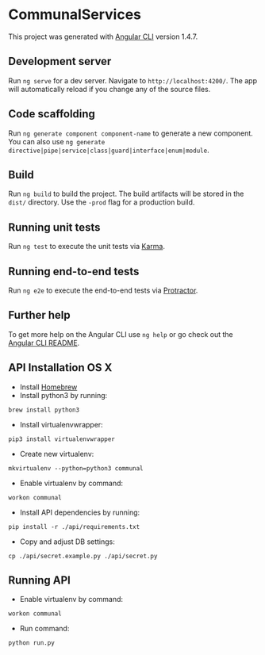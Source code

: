 # CommunalServices

This project was generated with [Angular CLI](https://github.com/angular/angular-cli) version 1.4.7.

## Development server

Run `ng serve` for a dev server. Navigate to `http://localhost:4200/`. The app will automatically reload if you change any of the source files.

## Code scaffolding

Run `ng generate component component-name` to generate a new component. You can also use `ng generate directive|pipe|service|class|guard|interface|enum|module`.

## Build

Run `ng build` to build the project. The build artifacts will be stored in the `dist/` directory. Use the `-prod` flag for a production build.

## Running unit tests

Run `ng test` to execute the unit tests via [Karma](https://karma-runner.github.io).

## Running end-to-end tests

Run `ng e2e` to execute the end-to-end tests via [Protractor](http://www.protractortest.org/).

## Further help

To get more help on the Angular CLI use `ng help` or go check out the [Angular CLI README](https://github.com/angular/angular-cli/blob/master/README.md).

## API Installation OS X

- Install [Homebrew](https://brew.sh)
- Install python3 by running:
```
brew install python3
```
- Install virtualenvwrapper:
```
pip3 install virtualenvwrapper
```
- Create new virtualenv:
```
mkvirtualenv --python=python3 communal
```
- Enable virtualenv by command:
```
workon communal
```
- Install API dependencies by running:
```
pip install -r ./api/requirements.txt
```
- Copy and adjust DB settings:
```
cp ./api/secret.example.py ./api/secret.py
```

## Running API

- Enable virtualenv by command:
```
workon communal
```
- Run command:
```
python run.py
```
